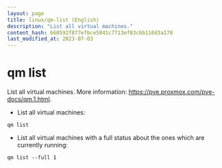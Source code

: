 ```yaml
---
layout: page
title: linux/qm-list (English)
description: "List all virtual machines."
content_hash: 660592f877efbce5841c7713ef83c6b110d3a178
last_modified_at: 2023-07-03
---
```

# qm list

List all virtual machines.
More information: <https://pve.proxmox.com/pve-docs/qm.1.html>.

- List all virtual machines:

`qm list`

- List all virtual machines with a full status about the ones which are currently running:

`qm list --full 1`
